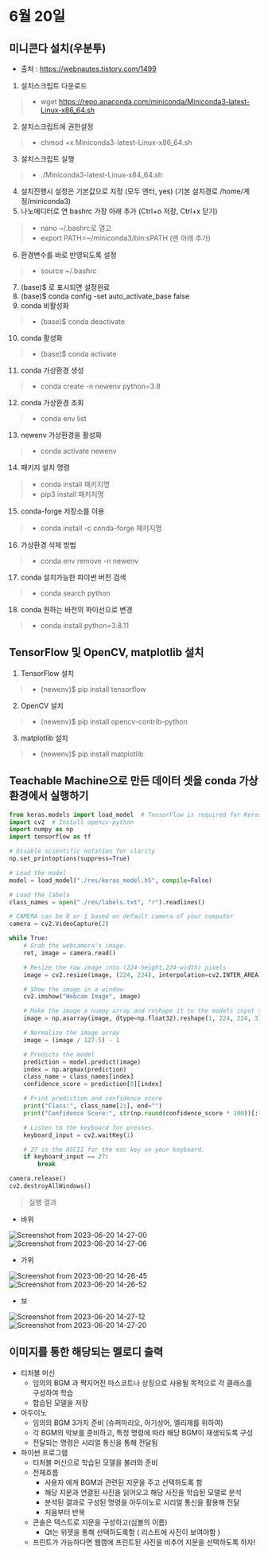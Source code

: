 # 6월 20일

## 미니콘다 설치(우분투)
- 출처 : https://webnautes.tistory.com/1499
1. 설치스크립트 다운로드
> - wget https://repo.anaconda.com/miniconda/Miniconda3-latest-Linux-x86_64.sh
2. 설치스크립트에 권한설정
> - chmod +x Miniconda3-latest-Linux-x86_64.sh
3. 설치스크립트 실행
> - ./Miniconda3-latest-Linux-x84_64.sh
4. 설치진행시 설정은 기본값으로 지정 (모두 엔터, yes) (기본 설치경로 /home/계정/miniconda3)
5. 나노에디터로 연 bashrc 가장 아래 추가 (Ctrl+o 저장, Ctrl+x 닫기)
> - nano ~/.bashrc로 열고
> - export PATH=~/miniconda3/bin:sPATH (맨 아래 추가)
6. 환경변수를 바로 반영되도록 설정
> - source ~/.bashrc
7. (base)$ 로 표시되면 설정완료
8. (base)$ conda config -set auto_activate_base false
9. conda 비활성화
> - (base)$ conda deactivate
10. conda 활성화
> - (base)$ conda activate
11. conda 가상환경 생성
> - conda create -n newenv python=3.8
12. conda 가상환경 조회
> - conda env list
13. newenv 가상환경을 활성화
> - conda activate newenv
14. 패키지 설치 명령
> - conda install 패키지명
> - pip3 install 패키지명
15. conda-forge 저장소를 이용
> - conda install -c conda-forge 패키지명
16. 가상환경 삭제 방법
> - conda env remove -n newenv
17. conda 설치가능한 파이썬 버전 검색
> - conda search python
18. conda 원하는 바전의 파이선으로 변경
> - conda install python=3.8.11 


## TensorFlow 및 OpenCV, matplotlib 설치
1. TensorFlow 설치
> - (newenv)$ pip install tensorflow
2. OpenCV 설치
> - (newenv)$ pip install opencv-contrib-python
3. matplotlib 설치
> - (newenv)$ pip install matplotlib

## Teachable Machine으로 만든 데이터 셋을 conda 가상환경에서 실행하기
```python
from keras.models import load_model  # TensorFlow is required for Keras to work
import cv2  # Install opencv-python
import numpy as np
import tensorflow as tf

# Disable scientific notation for clarity
np.set_printoptions(suppress=True)

# Load the model
model = load_model("./res/keras_model.h5", compile=False)

# Load the labels
class_names = open("./res/labels.txt", "r").readlines()

# CAMERA can be 0 or 1 based on default camera of your computer
camera = cv2.VideoCapture(2)

while True:
    # Grab the webcamera's image.
    ret, image = camera.read()

    # Resize the raw image into (224-height,224-width) pixels
    image = cv2.resize(image, (224, 224), interpolation=cv2.INTER_AREA)

    # Show the image in a window
    cv2.imshow("Webcam Image", image)

    # Make the image a numpy array and reshape it to the models input shape.
    image = np.asarray(image, dtype=np.float32).reshape(1, 224, 224, 3)

    # Normalize the image array
    image = (image / 127.5) - 1

    # Predicts the model
    prediction = model.predict(image)
    index = np.argmax(prediction)
    class_name = class_names[index]
    confidence_score = prediction[0][index]

    # Print prediction and confidence score
    print("Class:", class_name[2:], end="")
    print("Confidence Score:", str(np.round(confidence_score * 100))[:-2], "%")

    # Listen to the keyboard for presses.
    keyboard_input = cv2.waitKey(1)

    # 27 is the ASCII for the esc key on your keyboard.
    if keyboard_input == 27:
        break

camera.release()
cv2.destroyAllWindows()
```

> 실행 결과

- 바위

![Screenshot from 2023-06-20 14-27-00](https://github.com/ajhwan/OpenCV_study/assets/129160008/8a0ca5cb-3c1c-4ecb-add7-deb9e1ae502a)
![Screenshot from 2023-06-20 14-27-06](https://github.com/ajhwan/OpenCV_study/assets/129160008/21f09bc7-75ae-4525-b5de-412ab3d16444)

- 가위

![Screenshot from 2023-06-20 14-26-45](https://github.com/ajhwan/OpenCV_study/assets/129160008/60f747d9-9662-4106-b342-efd79cc8bd40)
![Screenshot from 2023-06-20 14-26-52](https://github.com/ajhwan/OpenCV_study/assets/129160008/4801b57a-5382-43f4-8fd5-586be8dce941)

- 보

![Screenshot from 2023-06-20 14-27-12](https://github.com/ajhwan/OpenCV_study/assets/129160008/21d1a1c0-c530-4694-a3d4-a14c731529b8)
![Screenshot from 2023-06-20 14-27-20](https://github.com/ajhwan/OpenCV_study/assets/129160008/cdc13ea7-e76d-4ef8-805c-51b9fc35f018)

## 이미지를 통한 해당되는 멜로디 출력

- 티처블 머신
    - 임의의 BGM 과 짝지어진 마스코트나 상징으로 사용될 목적으로 각 클래스를 구성하여 학습
    - 합습된 모델을 저장
- 아두이노
    - 임의의 BGM 3가지 준비 (슈퍼마리오, 아기상어, 엘리제를 위하여)
    - 각 BGM의 악보를 준비하고, 특정 명령에 따라 해당 BGM이 재생되도록 구성
    - 전달되는 명령은 시리얼 통신을 통해 전달됨
- 파이썬 프로그램
    - 티처블 머신으로 학습된 모델을 불러와 준비
    - 전체흐름
        - 사용자 에게 BGM과 관련된 지문을 주고 선택하도록 함
        - 해당 지문과 연결된 사진을 읽어오고 해당 사진을 학습된 모델로 분석
        - 분석된 결과로 구성된 명령을 아두이노로 시리얼 통신을 활용해 전달
        - 처음부터 반복
    - 콘솔은 텍스트로 지문을 구성하고(심볼의 이름)
        - Qt는 위젯을 통해 선택하도록함 ( 리스트에 사진이 보여야함 )
    - 프린트가 가능하다면 웹캠에 프린트된 사진을 비추어 지문을 선택하도록 하자!
```python
```


